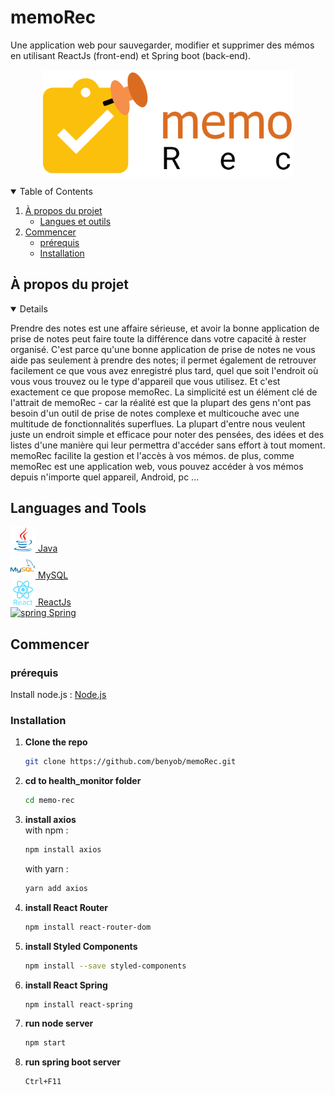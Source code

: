 # memoRec
Une application web  pour sauvegarder, modifier et supprimer des mémos en utilisant ReactJs (front-end) et Spring boot (back-end). 

<p  align="center">
<img align="center" src='/logo.png' alt="logo" width="400"/>
</p>


<!-- TABLE OF CONTENTS -->
<details open="open">
  <summary>Table of Contents</summary>
  <ol>
    <li>
      <a href="#about-the-project">À propos du projet</a>
      <ul>
        <li><a href="#languages-and-tools">Langues et outils</a></li>
      </ul>
    </li>
    <li>
      <a href="#getting-started">Commencer</a>
      <ul>
        <li><a href="#prerequisites">prérequis</a></li>
        <li><a href="#installation">Installation</a></li>
      </ul>
    </li>
  </ol>
</details>

<!-- ABOUT THE PROJECT -->
## À propos du projet
<details open="open">
<p>
Prendre des notes est une affaire sérieuse, et avoir la bonne application de prise de notes peut faire toute la différence dans votre capacité à rester organisé. C'est parce qu'une bonne application de prise de notes ne vous aide pas seulement à prendre des notes; il permet également de retrouver facilement ce que vous avez enregistré plus tard, quel que soit l'endroit où vous vous trouvez ou le type d'appareil que vous utilisez. Et c'est exactement ce que propose memoRec.
La simplicité est un élément clé de l'attrait de memoRec - car la réalité est que la plupart des gens n'ont pas besoin d'un outil de prise de notes complexe et multicouche avec une multitude de fonctionnalités superflues. La plupart d'entre nous veulent juste un endroit simple et efficace pour noter des pensées, des idées et des listes d'une manière qui leur permettra d'accéder sans effort à tout moment.
memoRec facilite la gestion et l'accès à vos mémos.
de plus, comme memoRec est une application web, vous pouvez accéder à vos mémos depuis n'importe quel appareil, Android, pc ...
</p>
</details>

## Languages and Tools
<p align="left"> 
  <a href="https://www.java.com" target="_blank"> 
    <img src="https://raw.githubusercontent.com/devicons/devicon/master/icons/java/java-original.svg" alt="java" width="40" height="40"/>
    Java
  </a> <br>
  <a href="https://www.mysql.com/" target="_blank"> 
    <img src="https://raw.githubusercontent.com/devicons/devicon/master/icons/mysql/mysql-original-wordmark.svg" alt="mysql" width="40" height="40"/>
    MySQL<br>
  </a> 
  <a href="https://reactjs.org/" target="_blank"> <img src="https://raw.githubusercontent.com/devicons/devicon/master/icons/react/react-original-wordmark.svg" alt="react" width="40" height="40"/>
  ReactJs<br>
  </a> 
  <a href="https://spring.io/" target="_blank"> <img src="https://www.vectorlogo.zone/logos/springio/springio-icon.svg" alt="spring" width="40" height="40"/> 
   Spring<br>
  </a> 
</p>

## Commencer
### prérequis

Install node.js :
<a href = "https://nodejs.org/en/download/">Node.js</a>
### Installation

1. **Clone the repo**
   ```sh
   git clone https://github.com/benyob/memoRec.git
   ```
2. **cd to health_monitor folder**
   ```sh
   cd memo-rec
   ```
3. **install axios**<br>
   with npm : 
   ```sh 
   npm install axios
   ```
   with yarn : 
   ```sh 
   yarn add axios
   ```
4. **install React Router**<br>
   ```sh 
   npm install react-router-dom

   ```
5. **install Styled Components**<br>
   ```sh 
   npm install --save styled-components
   ```
6. **install React Spring**<br>
   ```sh 
   npm install react-spring
   ```

7. **run node server**<br>
   ```sh 
   npm start
    ```
8. **run spring boot server**<br>
   ```sh 
   Ctrl+F11
    ```

